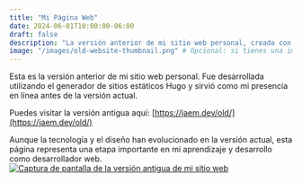 ```yaml
---
title: "Mi Página Web"
date: 2024-06-01T10:00:00-06:00
draft: false
description: "La versión anterior de mi sitio web personal, creada con Hugo."
image: "/images/old-website-thumbnail.png" # Opcional: si tienes una imagen para representar el proyecto
---
```


Esta es la versión anterior de mi sitio web personal. Fue desarrollada utilizando el generador de sitios estáticos Hugo y sirvió como mi presencia en línea antes de la versión actual.

Puedes visitar la versión antigua aquí: [https://jaem.dev/old/](https://jaem.dev/old/)

Aunque la tecnología y el diseño han evolucionado en la versión actual, esta página representa una etapa importante en mi aprendizaje y desarrollo como desarrollador web.
[![Captura de pantalla de la versión antigua de mi sitio web](/images/old-website-thumbnail.png)](https://jaem.dev/old/)
